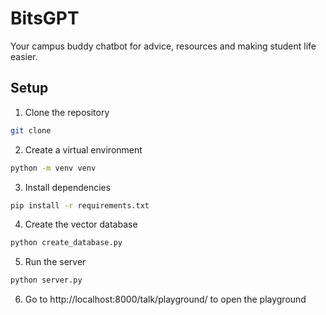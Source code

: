 # BitsGPT

Your campus buddy chatbot for advice, resources and making student life easier.

## Setup

1. Clone the repository

```bash
git clone
```

2. Create a virtual environment

```bash
python -m venv venv
```

3. Install dependencies

```bash
pip install -r requirements.txt
```

4. Create the vector database

```bash
python create_database.py
```

5. Run the server

```bash
python server.py
```

6. Go to http://localhost:8000/talk/playground/ to open the playground
